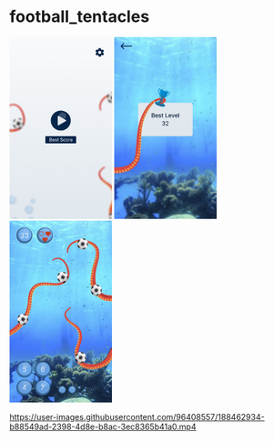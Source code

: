 # football_tentacles

<img src = "assets/readme/home.png" width="180" height="320" />  <img src = "assets/readme/score.png" width="180" height="320" />  <img src = "assets/readme/game.png" width="180" height="320" />

https://user-images.githubusercontent.com/96408557/188462934-b88549ad-2398-4d8e-b8ac-3ec8365b41a0.mp4